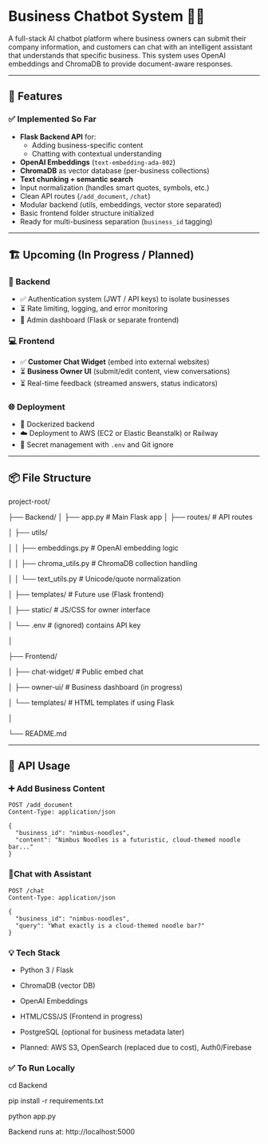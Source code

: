 # Business Chatbot System 🧠💬

A full-stack AI chatbot platform where business owners can submit their company information, and customers can chat with an intelligent assistant that understands that specific business. This system uses OpenAI embeddings and ChromaDB to provide document-aware responses.

---

## 🚀 Features

### ✅ Implemented So Far
- **Flask Backend API** for:
  - Adding business-specific content
  - Chatting with contextual understanding
- **OpenAI Embeddings** (`text-embedding-ada-002`)
- **ChromaDB** as vector database (per-business collections)
- **Text chunking + semantic search**
- Input normalization (handles smart quotes, symbols, etc.)
- Clean API routes (`/add_document`, `/chat`)
- Modular backend (utils, embeddings, vector store separated)
- Basic frontend folder structure initialized
- Ready for multi-business separation (`business_id` tagging)

---

## 🏗️ Upcoming (In Progress / Planned)

### 🔧 Backend
- ✅ Authentication system (JWT / API keys) to isolate businesses
- ⏳ Rate limiting, logging, and error monitoring
- 🔐 Admin dashboard (Flask or separate frontend)

### 💻 Frontend
- ✅ **Customer Chat Widget** (embed into external websites)
- ⏳ **Business Owner UI** (submit/edit content, view conversations)
- ⏳ Real-time feedback (streamed answers, status indicators)

### 🌐 Deployment
- 🔄 Dockerized backend
- ☁️ Deployment to AWS (EC2 or Elastic Beanstalk) or Railway
- 🔐 Secret management with `.env` and Git ignore

---

## 📦 File Structure

project-root/

├── Backend/
│ ├── app.py # Main Flask app
│ ├── routes/ # API routes

│ ├── utils/

│ │ ├── embeddings.py # OpenAI embedding logic

│ │ ├── chroma_utils.py # ChromaDB collection handling

│ │ └── text_utils.py # Unicode/quote normalization

│ ├── templates/ # Future use (Flask frontend)

│ ├── static/ # JS/CSS for owner interface

│ └── .env # (ignored) contains API key

│

├── Frontend/

│ ├── chat-widget/ # Public embed chat

│ ├── owner-ui/ # Business dashboard (in progress)

│ └── templates/ # HTML templates if using Flask

│

└── README.md


---

## 🧪 API Usage

### ➕ Add Business Content

``` http
POST /add_document
Content-Type: application/json

{
  "business_id": "nimbus-noodles",
  "content": "Nimbus Noodles is a futuristic, cloud-themed noodle bar..."
}
```

### 💬Chat with Assistant

``` http
POST /chat
Content-Type: application/json

{
  "business_id": "nimbus-noodles",
  "query": "What exactly is a cloud-themed noodle bar?"
}

```
### 💡 Tech Stack

- Python 3 / Flask

- ChromaDB (vector DB)

- OpenAI Embeddings

- HTML/CSS/JS (Frontend in progress)

- PostgreSQL (optional for business metadata later)

- Planned: AWS S3, OpenSearch (replaced due to cost), Auth0/Firebase

### ✅ To Run Locally
cd Backend

pip install -r requirements.txt

python app.py

Backend runs at: http://localhost:5000